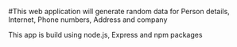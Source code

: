 #This web application will generate random data for Person details, Internet, Phone numbers, Address and company

This app is build using node.js, Express and npm packages